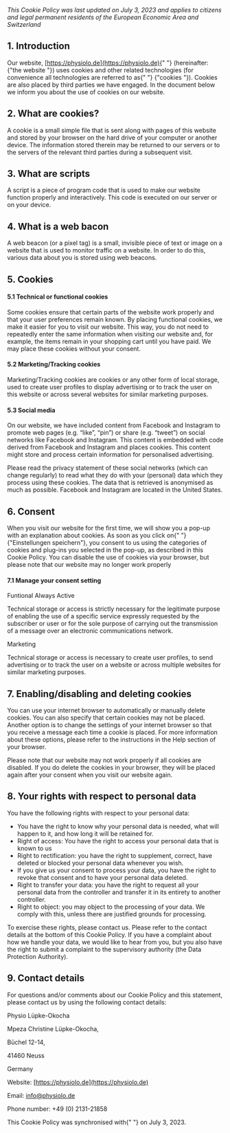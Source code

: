 _This Cookie Policy was last updated on July 3, 2023 and applies to citizens and legal permanent residents of the European Economic Area and Switzerland_

1\. Introduction
----------------

Our website, [https://physiolo.de](https://physiolo.de){" "} (hereinafter: {"the website "}) uses cookies and other related technologies (for convenience all technologies are referred to as{" "} {"cookies "}). Cookies are also placed by third parties we have engaged. In the document below we inform you about the use of cookies on our website.

2\. What are cookies?
---------------------

A cookie is a small simple file that is sent along with pages of this website and stored by your browser on the hard drive of your computer or another device. The information stored therein may be returned to our servers or to the servers of the relevant third parties during a subsequent visit.

3\. What are scripts
--------------------

A script is a piece of program code that is used to make our website function properly and interactively. This code is executed on our server or on your device.

4\. What is a web bacon
-----------------------

A web beacon (or a pixel tag) is a small, invisible piece of text or image on a website that is used to monitor traffic on a website. In order to do this, various data about you is stored using web beacons.

5\. Cookies
-----------

#### 5.1 Technical or functional cookies

Some cookies ensure that certain parts of the website work properly and that your user preferences remain known. By placing functional cookies, we make it easier for you to visit our website. This way, you do not need to repeatedly enter the same information when visiting our website and, for example, the items remain in your shopping cart until you have paid. We may place these cookies without your consent.

#### 5.2 Marketing/Tracking cookies

Marketing/Tracking cookies are cookies or any other form of local storage, used to create user profiles to display advertising or to track the user on this website or across several websites for similar marketing purposes.

#### 5.3 Social media

On our website, we have included content from Facebook and Instagram to promote web pages (e.g. “like”, “pin”) or share (e.g. “tweet”) on social networks like Facebook and Instagram. This content is embedded with code derived from Facebook and Instagram and places cookies. This content might store and process certain information for personalised advertising.

Please read the privacy statement of these social networks (which can change regularly) to read what they do with your (personal) data which they process using these cookies. The data that is retrieved is anonymised as much as possible. Facebook and Instagram are located in the United States.

6\. Consent
-----------

When you visit our website for the first time, we will show you a pop-up with an explanation about cookies. As soon as you click on{" "} {"Einstellungen speichern"}, you consent to us using the categories of cookies and plug-ins you selected in the pop-up, as described in this Cookie Policy. You can disable the use of cookies via your browser, but please note that our website may no longer work properly

#### 7.1 Manage your consent setting

Funtional Always Active

Technical storage or access is strictly necessary for the legitimate purpose of enabling the use of a specific service expressly requested by the subscriber or user or for the sole purpose of carrying out the transmission of a message over an electronic communications network.

Marketing 

Technical storage or access is necessary to create user profiles, to send advertising or to track the user on a website or across multiple websites for similar marketing purposes.

7\. Enabling/disabling and deleting cookies
-------------------------------------------

You can use your internet browser to automatically or manually delete cookies. You can also specify that certain cookies may not be placed. Another option is to change the settings of your internet browser so that you receive a message each time a cookie is placed. For more information about these options, please refer to the instructions in the Help section of your browser.

Please note that our website may not work properly if all cookies are disabled. If you do delete the cookies in your browser, they will be placed again after your consent when you visit our website again.

8\. Your rights with respect to personal data
---------------------------------------------

You have the following rights with respect to your personal data:

*   You have the right to know why your personal data is needed, what will happen to it, and how long it will be retained for.
*   Right of access: You have the right to access your personal data that is known to us
*   Right to rectification: you have the right to supplement, correct, have deleted or blocked your personal data whenever you wish.
*   If you give us your consent to process your data, you have the right to revoke that consent and to have your personal data deleted.
*   Right to transfer your data: you have the right to request all your personal data from the controller and transfer it in its entirety to another controller.
*   Right to object: you may object to the processing of your data. We comply with this, unless there are justified grounds for processing.

To exercise these rights, please contact us. Please refer to the contact details at the bottom of this Cookie Policy. If you have a complaint about how we handle your data, we would like to hear from you, but you also have the right to submit a complaint to the supervisory authority (the Data Protection Authority).

9\. Contact details
-------------------

For questions and/or comments about our Cookie Policy and this statement, please contact us by using the following contact details:

Physio Lüpke-Okocha

Mpeza Christine Lüpke-Okocha,

Büchel 12-14,

41460 Neuss

Germany

Website: [https://physiolo.de](https://physiolo.de)

Email: info@physiolo.de

Phone number: +49 (0) 2131-21858

This Cookie Policy was synchronised with{" "} [](https://cookiedatabase.org/)on July 3, 2023.